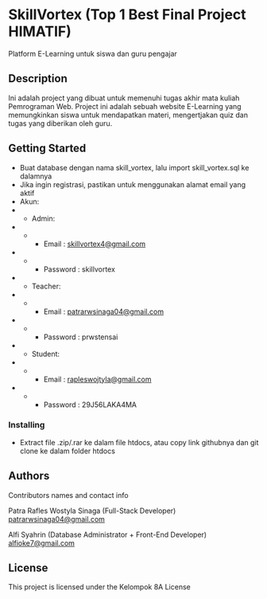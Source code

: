 # SkillVortex (Top 1 Best Final Project HIMATIF)

Platform E-Learning untuk siswa dan guru pengajar

## Description

Ini adalah project yang dibuat untuk memenuhi tugas akhir mata kuliah Pemrograman Web. Project ini adalah sebuah website E-Learning yang memungkinkan siswa untuk mendapatkan materi, mengertjakan quiz dan tugas yang diberikan oleh guru.

## Getting Started

* Buat database dengan nama skill_vortex, lalu import skill_vortex.sql ke dalamnya
* Jika ingin registrasi, pastikan untuk menggunakan alamat email yang aktif
* Akun:
* * Admin:
* * * Email    : skillvortex4@gmail.com
* * * Password : skillvortex
* * Teacher:
* * * Email    : patrarwsinaga04@gmail.com
* * * Password : prwstensai
* * Student:
* * * Email    : rapleswojtyla@gmail.com
* * * Password : 29J56LAKA4MA

### Installing

* Extract file .zip/.rar ke dalam file htdocs, atau copy link githubnya dan git clone ke dalam folder htdocs

## Authors

Contributors names and contact info

Patra Rafles Wostyla Sinaga (Full-Stack Developer) <br>
patrarwsinaga04@gmail.com

Alfi Syahrin (Database Administrator + Front-End Developer) <br>
alfioke7@gmail.com


## License

This project is licensed under the Kelompok 8A License
